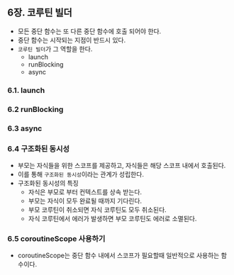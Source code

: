 ## 6장. 코루틴 빌더

* 모든 중단 함수는 또 다른 중단 함수에 호출 되어야 한다.
* 중단 함수는 시작되는 지점이 반드시 있다.
* `코루틴 빌더`가 그 역할을 한다.
    + launch
    + runBlocking
    + async

### 6.1. launch

### 6.2 runBlocking

### 6.3 async

### 6.4 구조화된 동시성

* 부모는 자식들을 위한 스코프를 제공하고, 자식들은 해당 스코프 내에서  호출된다.
* 이를 통해 `구조화된 동시성`이라는 관계가 성립한다.
* 구조화된 동시성의 특징
    * 자식은 부모로 부터 컨텍스트를 상속 받는다.
    * 부모는 자식이 모두 완료될 때까지 기다린다.
    * 부모 코루틴이 취소되면 자식 코루틴도 모두 취소된다.
    * 자식 코루틴에서 에러가 발생하면 부모 코루틴도 에러로 소멸된다.

### 6.5 coroutineScope 사용하기

* coroutineScope는 중단 함수 내에서 스코프가 필요할때 일반적으로 사용하는 함수이다.